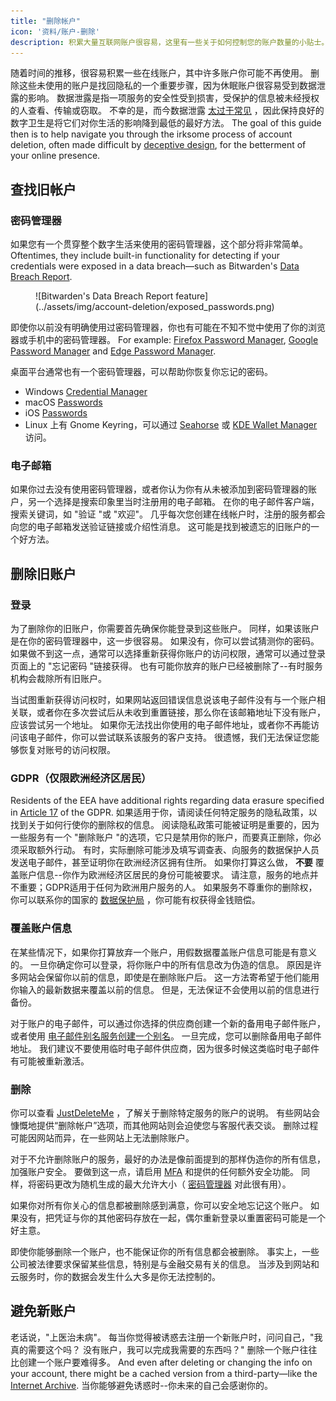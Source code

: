 ```yaml
---
title: "删除帐户"
icon: '资料/账户-删除'
description: 积累大量互联网账户很容易，这里有一些关于如何控制您的账户数量的小贴士。
---
```


随着时间的推移，很容易积累一些在线账户，其中许多账户你可能不再使用。 删除这些未使用的账户是找回隐私的一个重要步骤，因为休眠账户很容易受到数据泄露的影响。 数据泄露是指一项服务的安全性受到损害，受保护的信息被未经授权的人查看、传输或窃取。 不幸的是，而今数据泄露 [太过于常见](https://haveibeenpwned.com/PwnedWebsites) ，因此保持良好的数字卫生是将它们对你生活的影响降到最低的最好方法。 The goal of this guide then is to help navigate you through the irksome process of account deletion, often made difficult by [deceptive design](https://deceptive.design), for the betterment of your online presence.

## 查找旧帐户

### 密码管理器

如果您有一个贯穿整个数字生活来使用的密码管理器，这个部分将非常简单。 Oftentimes, they include built-in functionality for detecting if your credentials were exposed in a data breach—such as Bitwarden's [Data Breach Report](https://bitwarden.com/blog/have-you-been-pwned).

<figure markdown>
  ![Bitwarden's Data Breach Report feature](../assets/img/account-deletion/exposed_passwords.png)
</figure>

即使你以前没有明确使用过密码管理器，你也有可能在不知不觉中使用了你的浏览器或手机中的密码管理器。 For example: [Firefox Password Manager](https://support.mozilla.org/kb/password-manager-remember-delete-edit-logins), [Google Password Manager](https://passwords.google.com/intro) and [Edge Password Manager](https://support.microsoft.com/microsoft-edge/save-or-forget-passwords-in-microsoft-edge-b4beecb0-f2a8-1ca0-f26f-9ec247a3f336).

桌面平台通常也有一个密码管理器，可以帮助你恢复你忘记的密码。

- Windows [Credential Manager](https://support.microsoft.com/windows/accessing-credential-manager-1b5c916a-6a16-889f-8581-fc16e8165ac0)
- macOS [Passwords](https://support.apple.com/HT211145)
- iOS [Passwords](https://support.apple.com/HT211146)
- Linux 上有 Gnome Keyring，可以通过 [Seahorse](https://wiki.gnome.org/Apps/Seahorse) 或 [KDE Wallet Manager](https://userbase.kde.org/KDE_Wallet_Manager) 访问。

### 电子邮箱

如果你过去没有使用密码管理器，或者你认为你有从未被添加到密码管理器的账户，另一个选择是搜索印象里当时注册用的电子邮箱。 在你的电子邮件客户端，搜索关键词，如 "验证 "或 "欢迎"。 几乎每次您创建在线帐户时，注册的服务都会向您的电子邮箱发送验证链接或介绍性消息。 这可能是找到被遗忘的旧账户的一个好方法。

## 删除旧账户

### 登录

为了删除你的旧账户，你需要首先确保你能登录到这些账户。 同样，如果该账户是在你的密码管理器中，这一步很容易。 如果没有，你可以尝试猜测你的密码。 如果做不到这一点，通常可以选择重新获得你账户的访问权限，通常可以通过登录页面上的 "忘记密码 "链接获得。 也有可能你放弃的账户已经被删除了--有时服务机构会裁除所有旧账户。

当试图重新获得访问权时，如果网站返回错误信息说该电子邮件没有与一个账户相关联，或者你在多次尝试后从未收到重置链接，那么你在该邮箱地址下没有账户，应该尝试另一个地址。 如果你无法找出你使用的电子邮件地址，或者你不再能访问该电子邮件，你可以尝试联系该服务的客户支持。 很遗憾，我们无法保证您能够恢复对账号的访问权限。

### GDPR（仅限欧洲经济区居民）

Residents of the EEA have additional rights regarding data erasure specified in [Article 17](https://gdpr.org/regulation/article-17.html) of the GDPR. 如果适用于你，请阅读任何特定服务的隐私政策，以找到关于如何行使你的删除权的信息。 阅读隐私政策可能被证明是重要的，因为一些服务有一个 "删除账户 "的选项，它只是禁用你的账户，而要真正删除，你必须采取额外行动。 有时，实际删除可能涉及填写调查表、向服务的数据保护人员发送电子邮件，甚至证明你在欧洲经济区拥有住所。 如果你打算这么做， **不要** 覆盖账户信息--你作为欧洲经济区居民的身份可能被要求。 请注意，服务的地点并不重要；GDPR适用于任何为欧洲用户服务的人。 如果服务不尊重你的删除权，你可以联系你的国家的 [数据保护局](https://ec.europa.eu/info/law/law-topic/data-protection/reform/rights-citizens/redress/what-should-i-do-if-i-think-my-personal-data-protection-rights-havent-been-respected_en) ，你可能有权获得金钱赔偿。

### 覆盖账户信息

在某些情况下，如果你打算放弃一个账户，用假数据覆盖账户信息可能是有意义的。 一旦你确定你可以登录，将你账户中的所有信息改为伪造的信息。 原因是许多网站会保留你以前的信息，即使是在删除账户后。 这一方法寄希望于他们能用你输入的最新数据来覆盖以前的信息。 但是，无法保证不会使用以前的信息进行备份。

对于账户的电子邮件，可以通过你选择的供应商创建一个新的备用电子邮件账户，或者使用 [电子邮件别名服务创建一个别名](/email/#email-aliasing-services)。 一旦完成，您可以删除备用电子邮件地址。 我们建议不要使用临时电子邮件供应商，因为很多时候这类临时电子邮件有可能被重新激活。

### 删除

你可以查看 [JustDeleteMe](https://justdeleteme.xyz) ，了解关于删除特定服务的账户的说明。 有些网站会慷慨地提供“删除帐户”选项，而其他网站则会迫使您与客服代表交谈。 删除过程可能因网站而异，在一些网站上无法删除账户。

对于不允许删除账户的服务，最好的办法是像前面提到的那样伪造你的所有信息，加强账户安全。 要做到这一点，请启用 [MFA](multi-factor-authentication.md) 和提供的任何额外安全功能。 同样，将密码更改为随机生成的最大允许大小（ [密码管理器](/passwords/#local-password-managers) 对此很有用）。

如果你对所有你关心的信息都被删除感到满意，你可以安全地忘记这个账户。 如果没有，把凭证与你的其他密码存放在一起，偶尔重新登录以重置密码可能是一个好主意。

即使你能够删除一个账户，也不能保证你的所有信息都会被删除。 事实上，一些公司被法律要求保留某些信息，特别是与金融交易有关的信息。 当涉及到网站和云服务时，你的数据会发生什么大多是你无法控制的。

## 避免新账户

老话说，"上医治未病"。 每当你觉得被诱惑去注册一个新账户时，问问自己，"我真的需要这个吗？ 没有账户，我可以完成我需要的东西吗？" 删除一个账户往往比创建一个账户要难得多。 And even after deleting or changing the info on your account, there might be a cached version from a third-party—like the [Internet Archive](https://archive.org). 当你能够避免诱惑时--你未来的自己会感谢你的。
